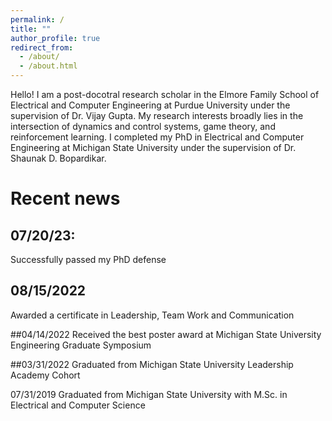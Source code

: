 ```yaml
---
permalink: /
title: ""
author_profile: true
redirect_from: 
  - /about/
  - /about.html
---
```


Hello! I am a post-docotral research scholar in the Elmore Family School of Electrical and Computer Engineering at Purdue University under the supervision of Dr. Vijay Gupta. My research interests broadly lies in the intersection of dynamics and control systems, game theory, and reinforcement learning. I completed my PhD in Electrical and Computer Engineering at Michigan State University under the supervision of Dr. Shaunak D. Bopardikar.


# Recent news

## 07/20/23: 
Successfully passed my PhD defense

## 08/15/2022
Awarded a certificate in Leadership, Team Work and Communication

##04/14/2022
Received the best poster award at Michigan State University Engineering Graduate Symposium

##03/31/2022
Graduated from Michigan State University Leadership Academy Cohort

07/31/2019
Graduated from Michigan State University with M.Sc. in Electrical and Computer Science
